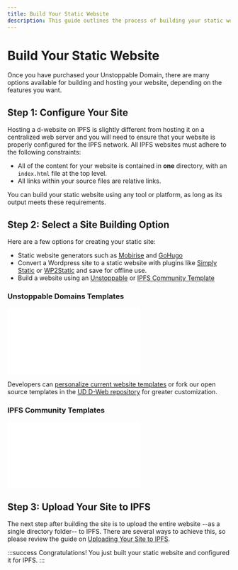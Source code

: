```yaml
---
title: Build Your Static Website
description: This guide outlines the process of building your static website and configuring it to work with the IPFS protocol.
---
```


# Build Your Static Website

Once you have purchased your Unstoppable Domain, there are many options available for building and hosting your website, depending on the features you want. 

## Step 1: Configure Your Site

Hosting a d-website on IPFS is slightly different from hosting it on a centralized web server and you will need to ensure that your website is properly configured for the IPFS network. All IPFS websites must adhere to the following constraints:

* All of the content for your website is contained in **one** directory, with an `index.html` file at the top level.
* All links within your source files are relative links.

You can build your static website using any tool or platform, as long as its output meets these requirements.

## Step 2: Select a Site Building Option

Here are a few options for creating your static site:

* Static website generators such as [Mobirise](http://mobirise.com) and [GoHugo](https://gohugo.io)
* Convert a Wordpress site to a static website with plugins like [Simply Static](https://wordpress.org/plugins/simply-static) or [WP2Static](https://wp2static.com) and save for offline use.
* Build a website using an [Unstoppable](#unstoppable-domains-templates) or [IPFS Community Template](#ipfs-community-templates)

### Unstoppable Domains Templates

<embed src="/snippets/_ud-templates.md" />

Developers can [personalize current website templates](https://support.unstoppabledomains.com/support/solutions/articles/48001184627-personalize-our-templates) or fork our open source templates in the [UD D-Web repository](https://github.com/unstoppabledomains/decentralized-websites) for greater customization.

### IPFS Community Templates

<embed src="/snippets/_community-templates.md" />

## Step 3: Upload Your Site to IPFS

The next step after building the site is to upload the entire website --as a single directory folder-- to IPFS. There are several ways to achieve this, so please review the guide on [Uploading Your Site to IPFS](upload-ipfs.md).

:::success Congratulations!
You just built your static website and configured it for IPFS.
:::
